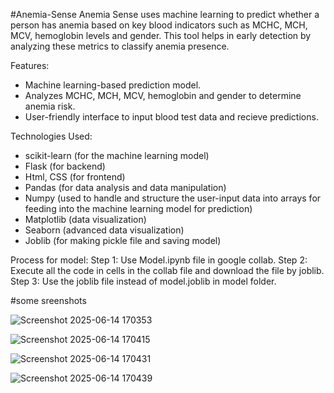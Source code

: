 #Anemia-Sense
Anemia Sense uses machine learning to predict whether a person has anemia based on key blood indicators such as MCHC, MCH, MCV, hemoglobin levels and gender.
This tool helps in early detection by analyzing these metrics to classify anemia presence.


Features:
- Machine learning-based prediction model.
- Analyzes MCHC, MCH, MCV, hemoglobin and gender to determine anemia risk.
- User-friendly interface to input blood test data and recieve predictions.


Technologies Used:
- scikit-learn (for the machine learning model)
- Flask (for backend)
- Html, CSS (for frontend)
- Pandas (for data analysis and data manipulation)
- Numpy (used to handle and structure the user-input data into arrays for feeding into the machine learning model for prediction)
- Matplotlib (data visualization)
- Seaborn (advanced data visualization)
- Joblib (for making pickle file and saving model)

Process for model:
Step 1: Use Model.ipynb file in google collab.
Step 2: Execute all the code in cells in the collab file and download the file by joblib.
Step 3: Use the joblib file instead of model.joblib in model folder.



#some sreenshots

![Screenshot 2025-06-14 170353](https://github.com/user-attachments/assets/ff7f1799-38e9-4e4e-b132-25c73922148d)


![Screenshot 2025-06-14 170415](https://github.com/user-attachments/assets/dbe1d085-328a-41f1-a16d-cd666039128b)


![Screenshot 2025-06-14 170431](https://github.com/user-attachments/assets/0097f524-884c-48b5-a1fc-edf6df469ed5)



![Screenshot 2025-06-14 170439](https://github.com/user-attachments/assets/a1d8c315-3bd6-435e-bfc0-072e3024f413)
